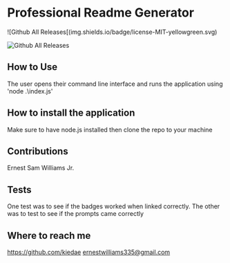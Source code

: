 # Professional Readme Generator 
    
![Github All Releases[(img.shields.io/badge/license-MIT-yellowgreen.svg)

![Github All Releases](https://img.shields.io/badge/git_hub-Kiedae-blue)
## How to Use
The user opens their command line interface and runs the application using 'node .\index.js'

## How to install the application 
Make sure to have node.js installed then clone the repo to your machine

## Contributions 
Ernest Sam Williams Jr.

## Tests 
One test was to see if the badges worked when linked correctly. The other was to test to see if the prompts came correctly

## Where to reach me
https://github.com/kiedae
ernestwilliams335@gmail.com


